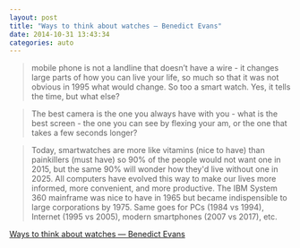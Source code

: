 ```yaml
---
layout: post
title: "Ways to think about watches — Benedict Evans"
date: 2014-10-31 13:43:34
categories: auto
---
```


> mobile phone is not a landline that doesn’t have a wire - it changes large parts of how you can live your life, so much so that it was not obvious in 1995 what would change. So too a smart watch. Yes, it tells the time, but what else?

 <!-- --> 

> The best camera is the one you always have with you - what is the best screen - the one you can see by flexing your am, or the one that takes a few seconds longer?

 <!-- --> 

> Today, smartwatches are more like vitamins (nice to have) than painkillers (must have) so 90% of the people would not want one in 2015, but the same 90% will wonder how they'd live without one in 2025. All computers have evolved this way to make our lives more informed, more convenient, and more productive. The IBM System 360 mainframe was nice to have in 1965 but became indispensible to large corporations by 1975. Same goes for PCs (1984 vs 1994), Internet (1995 vs 2005), modern smartphones (2007 vs 2017), etc.

 <!-- --> 

[Ways to think about watches — Benedict Evans](http://ben-evans.com/benedictevans/2014/9/15/ways-to-think-about-watches)